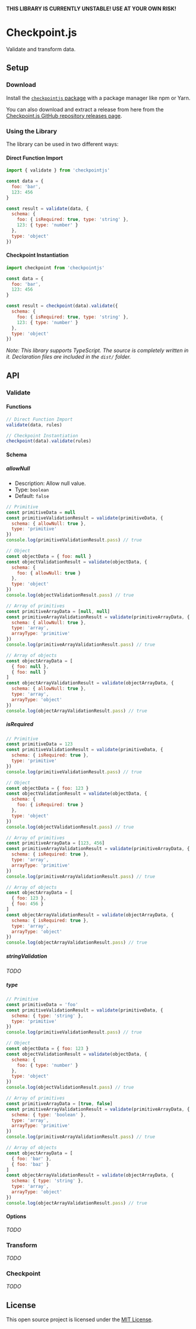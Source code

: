 **THIS LIBRARY IS CURRENTLY UNSTABLE! USE AT YOUR OWN RISK!**

# Checkpoint.js
Validate and transform data.

## Setup
### Download
Install the [`checkpointjs` package](https://npmjs.com/package/checkpointjs) with a package manager like npm or Yarn.

You can also download and extract a release from here from the [Checkpoint.js GitHub repository releases page](https://github.com/IsaacLean/checkpointjs/releases).

### Using the Library
The library can be used in two different ways:

#### Direct Function Import
```javascript
import { validate } from 'checkpointjs'

const data = {
  foo: 'bar',
  123: 456
}

const result = validate(data, {
  schema: {
    foo: { isRequired: true, type: 'string' },
    123: { type: 'number' }
  },
  type: 'object'
})
```

#### Checkpoint Instantiation
```javascript
import checkpoint from 'checkpointjs'

const data = {
  foo: 'bar',
  123: 456
}

const result = checkpoint(data).validate({
  schema: {
    foo: { isRequired: true, type: 'string' },
    123: { type: 'number' }
  },
  type: 'object'
})
```

*Note: This library supports TypeScript. The source is completely written in it. Declaration files are included in the `dist/` folder.*

## API
### Validate
#### Functions
```javascript
// Direct Function Import
validate(data, rules)

// Checkpoint Instantiation
checkpoint(data).validate(rules)
```

#### Schema
##### allowNull
- Description: Allow null value.
- Type: `boolean`
- Default: `false`

```javascript
// Primitive
const primitiveData = null
const primitiveValidationResult = validate(primitiveData, {
  schema: { allowNull: true },
  type: 'primitive'
})
console.log(primitiveValidationResult.pass) // true

// Object
const objectData = { foo: null }
const objectValidationResult = validate(objectData, {
  schema: {
    foo: { allowNull: true }
  },
  type: 'object'
})
console.log(objectValidationResult.pass) // true

// Array of primitives
const primitiveArrayData = [null, null]
const primitiveArrayValidationResult = validate(primitiveArrayData, {
  schema: { allowNull: true },
  type: 'array',
  arrayType: 'primitive'
})
console.log(primitiveArrayValidationResult.pass) // true

// Array of objects
const objectArrayData = [
  { foo: null },
  { foo: null }
]
const objectArrayValidationResult = validate(objectArrayData, {
  schema: { allowNull: true },
  type: 'array',
  arrayType: 'object'
})
console.log(objectArrayValidationResult.pass) // true
```

##### isRequired
```javascript
// Primitive
const primitiveData = 123
const primitiveValidationResult = validate(primitiveData, {
  schema: { isRequired: true },
  type: 'primitive'
})
console.log(primitiveValidationResult.pass) // true

// Object
const objectData = { foo: 123 }
const objectValidationResult = validate(objectData, {
  schema: {
    foo: { isRequired: true }
  },
  type: 'object'
})
console.log(objectValidationResult.pass) // true

// Array of primitives
const primitiveArrayData = [123, 456]
const primitiveArrayValidationResult = validate(primitiveArrayData, {
  schema: { isRequired: true },
  type: 'array',
  arrayType: 'primitive'
})
console.log(primitiveArrayValidationResult.pass) // true

// Array of objects
const objectArrayData = [
  { foo: 123 },
  { foo: 456 }
]
const objectArrayValidationResult = validate(objectArrayData, {
  schema: { isRequired: true },
  type: 'array',
  arrayType: 'object'
})
console.log(objectArrayValidationResult.pass) // true
```

##### stringValidation
*TODO*

##### type
```javascript
// Primitive
const primitiveData = 'foo'
const primitiveValidationResult = validate(primitiveData, {
  schema: { type: 'string' },
  type: 'primitive'
})
console.log(primitiveValidationResult.pass) // true

// Object
const objectData = { foo: 123 }
const objectValidationResult = validate(objectData, {
  schema: {
    foo: { type: 'number' }
  },
  type: 'object'
})
console.log(objectValidationResult.pass) // true

// Array of primitives
const primitiveArrayData = [true, false]
const primitiveArrayValidationResult = validate(primitiveArrayData, {
  schema: { type: 'boolean' },
  type: 'array',
  arrayType: 'primitive'
})
console.log(primitiveArrayValidationResult.pass) // true

// Array of objects
const objectArrayData = [
  { foo: 'bar' },
  { foo: 'baz' }
]
const objectArrayValidationResult = validate(objectArrayData, {
  schema: { type: 'string' },
  type: 'array',
  arrayType: 'object'
})
console.log(objectArrayValidationResult.pass) // true
```

#### Options
*TODO*

### Transform
*TODO*

### Checkpoint
*TODO*

## License
This open source project is licensed under the [MIT License](https://github.com/IsaacLean/checkpointjs/blob/master/LICENSE).
